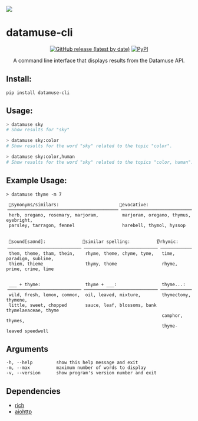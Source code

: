 ![](https://user-images.githubusercontent.com/16024979/168290323-fa1fe5ee-2a4d-4e81-aee6-7faa6713e296.svg)

# datamuse-cli

<div align="center">

<a href="https://github.com/agmmnn/datamuse-cli">
<img alt="GitHub release (latest by date)" src="https://img.shields.io/github/v/release/agmmnn/datamuse-cli"></a>
<a href="https://pypi.org/project/datamuse-cli/">
<img alt="PyPI" src="https://img.shields.io/pypi/v/datamuse-cli"></a>

A command line interface that displays results from the Datamuse API.

</div>

## Install:

```
pip install datamuse-cli
```

## Usage:

```python
> datamuse sky
# Show results for "sky"

> datamuse sky:color
# Show results for the word "sky" related to the topic "color".

> datamuse sky:color,human
# Show results for the word "sky" related to the topics "color, human".
```

## Example Usage:

```
> datamuse thyme -m 7

 🔡synonyms/similars:                       💭evocative:
╶─────────────────────────────────────────╴╶─────────────────────────────────────────╴
 herb, oregano, rosemary, marjoram,         marjoram, oregano, thymus, eyebright,
 parsley, tarragon, fennel                  harebell, thymol, hyssop


 📣sound[saʊnd]:              🧮similar spelling:          👂rhymic:
╶───────────────────────────╴╶───────────────────────────╴╶──────────────────────────╴
 them, theme, tham, thein,    rhyme, theme, chyme, tyme,   time, paradigm, sublime,
 thiem, thieme                thymy, thome                 rhyme, prime, crime, lime


 ___ + thyme:                 thyme + ___:                 thyme...:
╶───────────────────────────╴╶───────────────────────────╴╶──────────────────────────╴
 wild, fresh, lemon, common,  oil, leaved, mixture,        thymectomy, thymene,
 little, sweet, chopped       sauce, leaf, blossoms, bank  thymelaeaceae, thyme
                                                           camphor, thymes,
                                                           thyme-leaved speedwell
```

## Arguments

```
-h, --help         show this help message and exit
-m, --max          maximum number of words to display
-v, --version      show program's version number and exit
```

## Dependencies

- [rich](https://pypi.org/project/rich/)
- [aiohttp](https://pypi.org/project/aiohttp/)
